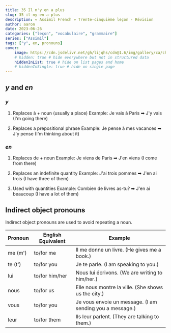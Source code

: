 ```yaml
---
title: 35 Il n'y en a plus
slug: 35 il-ny-en-a-plus
description: « Assimil French » Trente-cinquième leçon - Révision
author: aaron
date: 2023-06-26
categories: ["leçon", "vocabulaire", "grammaire"]
series: ["Assimil"]
tags: ["y", en, pronouns]
cover: 
    image: https://cdn.jsdelivr.net/gh/lijqhs/cdn@1.6/img/gallery/ca/chris-czermak-0b9eOKZU_dE-unsplash.jpg
    # hidden: true # hide everywhere but not in structured data
    hiddenInList: true # hide on list pages and home
    # hiddenInSingle: true # hide on single page
---
```


## *y* and *en*

### *y*

1. Replaces à + noun (usually a place)
   Example: Je vais à Paris ➡ J'y vais (I'm going there)

2. Replaces a prepositional phrase
   Example: Je pense à mes vacances ➡ J'y pense (I'm thinking about it)

### *en*

1. Replaces de + noun
   Example: Je viens de Paris ➡ J'en viens (I come from there)

2. Replaces an indefinite quantity
   Example: J'ai trois pommes ➡ J'en ai trois (I have three of them)

3. Used with quantities
   Example: Combien de livres as-tu? ➡ J'en ai beaucoup (I have a lot of them)

## Indirect object pronouns

Indirect object pronouns are used to avoid repeating a noun.

| Pronoun | English Equivalent | Example                          |
|---------|--------------------|----------------------------------|
| me (m') | to/for me          | Il me donne un livre. (He gives me a book.) |
| te (t') | to/for you         | Je te parle. (I am speaking to you.) |
| lui     | to/for him/her     | Nous lui écrivons. (We are writing to him/her.) |
| nous    | to/for us          | Elle nous montre la ville. (She shows us the city.) |
| vous    | to/for you         | Je vous envoie un message. (I am sending you a message.) |
| leur    | to/for them        | Ils leur parlent. (They are talking to them.) |
